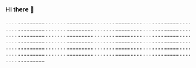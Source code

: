 ### Hi there 👋

...................................................................................................................................................................................................................................................................................................................................................................................................................................................................................................................................................................................................................................................................................................................................................................................................
